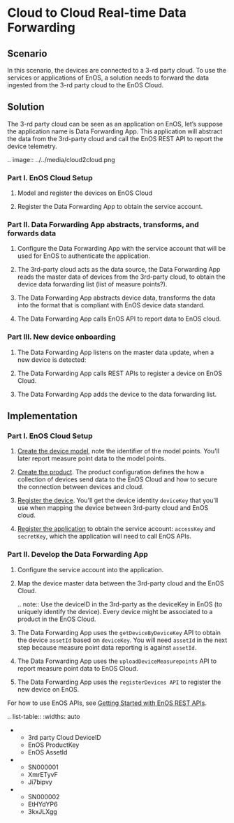 # Cloud to Cloud Real-time Data Forwarding

## Scenario

In this scenario, the devices are connected to a 3-rd party cloud. To use the services or applications of EnOS, a solution needs to forward the data ingested from the 3-rd party cloud to the EnOS Cloud.

## Solution

The 3-rd party cloud can be seen as an application on EnOS, let’s suppose the application name is Data Forwarding App. This application will abstract the data from the 3rd-party cloud and call the EnOS REST API to report the device telemetry.

.. image:: ../../media/cloud2cloud.png

### Part I. EnOS Cloud Setup

1. Model and register the devices on EnOS Cloud

2. Register the Data Forwarding App to obtain the service account.

### Part II. Data Forwarding App abstracts, transforms, and forwards data

1. Configure the Data Forwarding App with the service account that will be used for EnOS to authenticate the application.

2. The 3rd-party cloud acts as the data source, the Data Forwarding App reads the master data of devices from the 3rd-party cloud, to obtain the device data forwarding list (list of measure points?).


3. The Data Forwarding App abstracts device data, transforms the data into the format that is compliant with EnOS device data standard.

4. The Data Forwarding App calls EnOS API to report data to EnOS cloud.

### Part III. New device onboarding

1. The Data Forwarding App listens on the master data update, when a new device is detected:

2. The Data Forwarding App calls REST APIs to register a device on EnOS Cloud.

3. The Data Forwarding App adds the device to the data forwarding list.

## Implementation

### Part I. EnOS Cloud Setup

1. [Create the device model](../../howto/model/creating_model), note the identifier of the model points. You'll later report measure point data to the model points.

2. [Create the product](../../howto/device/manage/creating_product). The product configuration defines the how a collection of devices send data to the EnOS Cloud and how to secure the connection between devices and cloud.

3. [Register the device](../../howto/device/manage/creating_device). You'll get the device identity
`deviceKey` that you'll use when mapping the device between 3rd-party cloud and EnOS cloud.

4. [Register the application](/docs/app-development/en/latest/managing_apps.html#registering-an-application) to obtain the service account: `accessKey` and `secretKey`, which the application will need to call EnOS APIs.

### Part II. Develop the Data Forwarding App

1. Configure the service account into the application.

2. Map the device master data between the 3rd-party cloud and the EnOS Cloud.

   .. note:: Use the deviceID in the 3rd-party as the deviceKey in EnOS (to uniquely identify the device). Every device might be associated to a product in the EnOS Cloud.

3. The Data Forwarding App uses the `getDeviceByDeviceKey` API to obtain the device `assetId` based on `deviceKey`. You will need `assetId` in the next step because measure point data reporting is against `assetId`.

4. The Data Forwarding App uses the `uploadDeviceMeasurepoints` API to report measure point data to EnOS Cloud.

5. The Data Forwarding App uses the `registerDevices API` to register the new device on EnOS.

For how to use EnOS APIs, see [Getting Started with EnOS REST APIs](/docs/app-development/en/latest/gettingstarted_api.html).

.. list-table::
   :widths: auto

   * - 3rd party Cloud DeviceID
     - EnOS ProductKey
     - EnOS AssetId
   * - SN000001
     - XmrETyvF
     - Ji7bipvy
   * - SN000002
     - EtHYdYP6
     - 3kxJLXgg

<!--end-->
